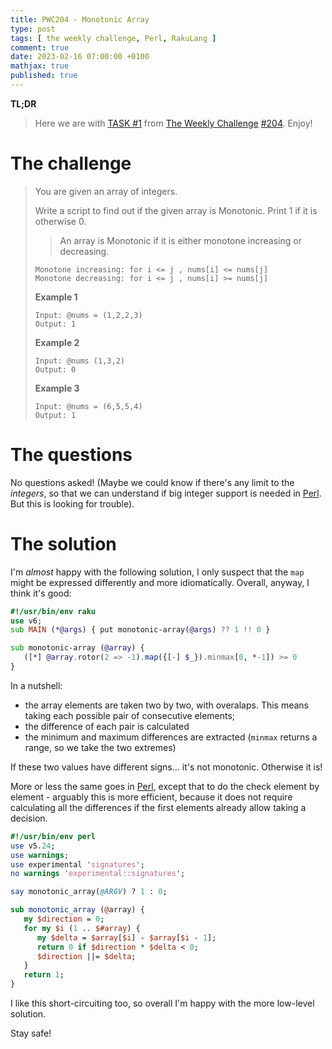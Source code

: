 ```yaml
---
title: PWC204 - Monotonic Array
type: post
tags: [ the weekly challenge, Perl, RakuLang ]
comment: true
date: 2023-02-16 07:00:00 +0100
mathjax: true
published: true
---
```


**TL;DR**

> Here we are with [TASK #1][] from [The Weekly Challenge][]
> [#204][]. Enjoy!

# The challenge

> You are given an array of integers.
>
> Write a script to find out if the given array is Monotonic. Print 1 if
> it is otherwise 0.
>
>> An array is Monotonic if it is either monotone increasing or
>> decreasing.
>
>     Monotone increasing: for i <= j , nums[i] <= nums[j]
>     Monotone decreasing: for i <= j , nums[i] >= nums[j]
>
> **Example 1**
>
>     Input: @nums = (1,2,2,3)
>     Output: 1
>
> **Example 2**
>
>     Input: @nums (1,3,2)
>     Output: 0
>
> **Example 3**
>
>     Input: @nums = (6,5,5,4)
>     Output: 1

# The questions

No questions asked! (Maybe we could know if there's any limit to the
*integers*, so that we can understand if big integer support is needed
in [Perl][]. But this is looking for trouble).

# The solution

I'm *almost* happy with the following solution, I only suspect that the
`map` might be expressed differently and more idiomatically. Overall,
anyway, I think it's good:

```raku
#!/usr/bin/env raku
use v6;
sub MAIN (*@args) { put monotonic-array(@args) ?? 1 !! 0 }

sub monotonic-array (@array) {
   ([*] @array.rotor(2 => -1).map({[-] $_}).minmax[0, *-1]) >= 0
}
```

In a nutshell:

- the array elements are taken two by two, with overalaps. This means
  taking each possible pair of consecutive elements;
- the difference of each pair is calculated
- the minimum and maximum differences are extracted (`minmax` returns a
  range, so we take the two extremes)

If these two values have different signs... it's not monotonic.
Otherwise it is!

More or less the same goes in [Perl][], except that to do the check
element by element - arguably this is more efficient, because it does
not require calculating all the differences if the first elements
already allow taking a decision.


```perl
#!/usr/bin/env perl
use v5.24;
use warnings;
use experimental 'signatures';
no warnings 'experimental::signatures';

say monotonic_array(@ARGV) ? 1 : 0;

sub monotonic_array (@array) {
   my $direction = 0;
   for my $i (1 .. $#array) {
      my $delta = $array[$i] - $array[$i - 1];
      return 0 if $direction * $delta < 0;
      $direction ||= $delta;
   }
   return 1;
}
```

I like this short-circuiting too, so overall I'm happy with the more
low-level solution.

Stay safe!

[The Weekly Challenge]: https://theweeklychallenge.org/
[#204]: https://theweeklychallenge.org/blog/perl-weekly-challenge-204/
[TASK #1]: https://theweeklychallenge.org/blog/perl-weekly-challenge-204/#TASK1
[Perl]: https://www.perl.org/
[Raku]: https://raku.org/
[manwar]: http://www.manwar.org/
